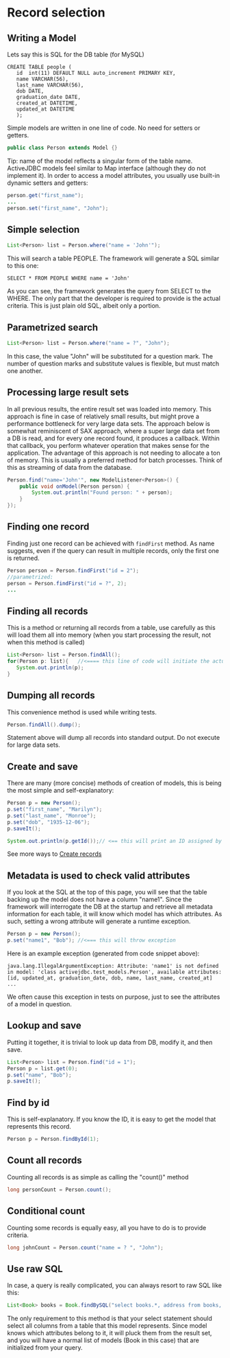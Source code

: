 <div class="page-header">
   <h1>Record selection</h1>
</div>


## Writing a Model

Lets say this is SQL for the DB table (for MySQL)

~~~~ {.sql}
CREATE TABLE people (
   id  int(11) DEFAULT NULL auto_increment PRIMARY KEY,
   name VARCHAR(56),
   last_name VARCHAR(56),
   dob DATE,
   graduation_date DATE,
   created_at DATETIME,
   updated_at DATETIME
   );
~~~~

Simple models are written in one line of code. No need for setters or getters.

~~~~ {.java  .numberLines}
public class Person extends Model {}
~~~~

Tip: name of the model reflects a singular form of the table name. ActiveJDBC models feel similar to Map interface (although they do not implement it).
In order to access a model attributes, you usually use built-in dynamic setters and getters:

~~~~ {.java  .numberLines}
person.get("first_name");
...
person.set("first_name", "John");
~~~~

## Simple selection

~~~~ {.java  .numberLines}
List<Person> list = Person.where("name = 'John'");
~~~~

This will search a table PEOPLE. The framework will generate a SQL similar to this one:

~~~~ {.sql}
SELECT * FROM PEOPLE WHERE name = 'John'
~~~~

As you can see, the framework generates the query from SELECT to the WHERE. The only part that the developer is
required to provide is the actual criteria. This is just plain old SQL, albeit only a portion.

## Parametrized search

~~~~ {.java  .numberLines}
List<Person> list = Person.where("name = ?", "John");
~~~~

In this case, the value "John" will be substituted for a question mark. The number of question marks and substitute values is flexible, but must match one another.

## Processing large result sets

In all previous results, the entire result set was loaded into memory. This approach is fine in case of relatively small results,
but might prove a performance bottleneck for very large data sets. The approach below is somewhat reminiscent of SAX approach,
where a super large data set from a DB is read, and for every one record found, it produces a callback.
Within that callback, you perform whatever operation that makes sense for the application. The advantage of this
approach is not needing to allocate a ton of memory. This is usually a preferred method for batch processes. Think of this as streaming
of data from the database.

~~~~ {.java  .numberLines}
Person.find("name='John'", new ModelListener<Person>() {
    public void onModel(Person person) {
        System.out.println("Found person: " + person);
    }
});
~~~~

## Finding one record

Finding just one record can be achieved with `findFirst` method. As name suggests, even if the query can result in multiple records, only the first one is returned.

~~~~ {.java  .numberLines}
Person person = Person.findFirst("id = 2");
//parametrized:
person = Person.findFirst("id = ?", 2);
...
~~~~

## Finding all records

This is a method or returning all records from a table, use carefully as this will load them all into memory (when you start
processing the result, not when this method is called)

~~~~ {.java  .numberLines}
List<Person> list = Person.findAll();
for(Person p: list){   //<==== this line of code will initiate the actual query to DB
   System.out.println(p);
}
~~~~


## Dumping all records

This convenience method is used while writing tests.

~~~~ {.java  .numberLines}
Person.findAll().dump();
~~~~

Statement above will dump all records into standard output. Do not execute for large data sets.

## Create and save

There are many (more concise) methods of creation of models, this is being the most simple and self-explanatory:

~~~~ {.java  .numberLines}
Person p = new Person();
p.set("first_name", "Marilyn");
p.set("last_name", "Monroe");
p.set("dob", "1935-12-06");
p.saveIt();

System.out.println(p.getId());// <== this will print an ID assigned by DB.
~~~~

See more ways to [Create records](record_creation)

## Metadata is used to check valid attributes

If you look at the SQL at the top of this page, you will see that the table backing up the model does not have a column "name1".
Since the framework will interrogate the DB at the startup and retrieve all metadata information for each table,
it will know which model has which attributes. As such, setting a wrong attribute will generate a runtime exception.

~~~~ {.java  .numberLines}
Person p = new Person();
p.set("name1", "Bob"); //<=== this will throw exception
~~~~

Here is an example exception (generated from code snippet above):

~~~~ {.prettyprint}
java.lang.IllegalArgumentException: Attribute: 'name1' is not defined in model: 'class activejdbc.test_models.Person', available attributes: [id, updated_at, graduation_date, dob, name, last_name, created_at]
...
~~~~

We often cause this exception in tests on purpose, just to see the attributes of a model in question.

## Lookup and save

Putting it together, it is trivial to look up data from DB, modify it, and then save.

~~~~ {.java  .numberLines}
List<Person> list = Person.find("id = 1");
Person p = list.get(0);
p.set("name", "Bob");
p.saveIt();
~~~~

## Find by id

This is self-explanatory. If you know the ID, it is easy to get the model that represents this record.

~~~~ {.java  .numberLines}
Person p = Person.findById(1);
~~~~

## Count all records

Counting all records is as simple as calling the "count()" method

~~~~ {.java  .numberLines}
long personCount = Person.count();
~~~~

## Conditional count

Counting some records is equally easy, all you have to do is to provide criteria.

~~~~ {.java  .numberLines}
long johnCount = Person.count("name = ? ", "John");
~~~~

## Use raw SQL

In case, a query is really complicated, you can always resort to raw SQL like this:

~~~~ {.java  .numberLines}
List<Book> books = Book.findBySQL("select books.*, address from books, libraries where books.lib_id = libraries.id order by address");
~~~~

The only requirement to this method is that your select statement should select all columns from a table that this model represents. Since model knows which attributes belong to it, it will pluck them from the result set, and you will have a normal list of models (Book in this case) that are initialized from your query.

